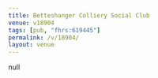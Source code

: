 ```yaml
---
title: Betteshanger Colliery Social Club
venue: v18904
tags: [pub, "fhrs:619445"]
permalink: /v/18904/
layout: venue
---
```

null
